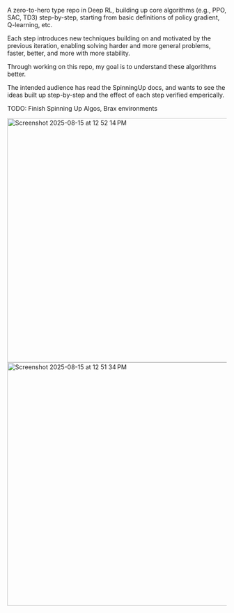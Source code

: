 A zero-to-hero type repo in Deep RL, building up core algorithms (e.g., PPO, SAC, TD3) step-by-step, starting from basic definitions of policy gradient, Q-learning, etc. 

Each step introduces new techniques building on and motivated by the previous iteration, enabling solving harder and more general problems, faster, better, and more with more stability.

Through working on this repo, my goal is to understand these algorithms better.

The intended audience has read the SpinningUp docs, and wants to see the ideas built up step-by-step and the effect of each step verified emperically.

TODO: Finish Spinning Up Algos, Brax environments

<img width="1219" height="561" alt="Screenshot 2025-08-15 at 12 52 14 PM" src="https://github.com/user-attachments/assets/c052e9a1-b75b-4d94-b016-b8e9ffb04744" />

<img width="1212" height="559" alt="Screenshot 2025-08-15 at 12 51 34 PM" src="https://github.com/user-attachments/assets/f719240c-f03c-4af2-82e7-2f675520d1f8" />
